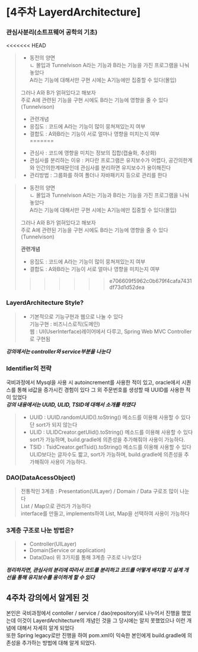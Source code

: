 # \[4주차 LayerdArchitecture]

### 관심사분리(소트프웨어 공학의 기초)

<<<<<<< HEAD
> - 동전의 양면    
> ㄴ 몰입과 Tunnelvison 
> A라는 기능과 B라는 기능을 가진 프로그램을 나눠놓았다   
> A라는 기능에 대해서만 구현 시에는 A기능에만 집중할 수 있다(몰입)  
>        
> 그러나 A와 B가 얽혀있다고 해보자    
> 주로 A에 관련된 기능을 구현 시에도 B라는 기능에 영향을 줄 수 있다
(Tunnelvison)
>    
> - 관련개념
> - 응집도 : 코드에 A라는 기능이 많이 뭉쳐져있는지 여부    
> - 결합도 : A와B라는 기능이 서로 얼마나 영향을 미치는지 여부    
=======
> * 관심사 : 코드에 영향을 미치는 정보의 집합(캡슐화, 추상화)
> * 관심사를 분리하는 이유 : 커다란 프로그램은 유지보수가 어렵다, 공간의한계와 인간의한계때문인데 관심사를 분리하면 유지보수가 용이해진다
> * 관리방법 : 그룹화를 하여 폴더나 자바패키지 등으로 관리를 한다

> * 동전의 양면\
>   ㄴ 몰입과 Tunnelvison A라는 기능과 B라는 기능을 가진 프로그램을 나눠놓았다\
>   A라는 기능에 대해서만 구현 시에는 A기능에만 집중할 수 있다(몰입)
>
> 그러나 A와 B가 얽혀있다고 해보자\
> 주로 A에 관련된 기능을 구현 시에도 B라는 기능에 영향을 줄 수 있다 (Tunnelvison)
>
>
>
> **관련개념**
>
> * 응집도 : 코드에 A라는 기능이 많이 뭉쳐져있는지 여부
> * 결합도 : A와B라는 기능이 서로 얼마나 영향을 미치는지 여부
>>>>>>> e706609f5962c0b679f4cafa7431df73d1d52dea

### LayerdArchitecture Style?

> * 기본적으로 기능구현과 웹으로 나눌 수 있다\
>   기능구현 : 비즈니스로직(도메인)\
>   웹 : UI(UserInterface)레이어에서 다루고, Spring Web MVC Controller로 구현됨

_**강의에서는 controller와 service부분을 나눈다**_

### Identifier의 전략

국비과정에서 Mysql을 사용 시 autoincrement를 사용한 적이 있고, oracle에서 시퀀스를 통해 id값을 증가시킨 경험이 있다 그 외 주문번호를 생성할 때 UUID를 사용한 적이 있었다\
_**강의 내용에서는 UUID, ULID, TSID에 대해서 소개를 하였다**_

> * UUID : UUID.randomUUID().toString() 메소드를 이용해 사용할 수 있다 단 sort가 되지 않는다
> * ULID : ULIDCreator.getUlid().toString() 메소드를 이용해 사용할 수 있다 sort가 가능하며, build.gradle에 의존성을 추가해줘야 사용이 가능하다.
> * TSID : TsidCreator.getTsid().toString() 메소드를 이용해 사용할 수 있다 ULID보다는 글자수도 짧고, sort가 가능하며, build.gradle에 의존성을 추가해줘야 사용이 가능하다.

### DAO(DataAcessObject)

> 전통적인 3계층 : Presentation(UILayer) / Domain / Data 구로조 많이 나눈다\
> List / Map으로 관리가 가능하다\
> interface를 만들고, implements하여 List, Map을 선택하여 사용이 가능하다

### 3계층 구조로 나눈 방법은?

> * Controller(UILayer)
> * Domain(Service or application)
> * Data(Dao) 위 3가지를 통해 3계층 구조로 나누었다

_**정리하자면, 관심사의 분리에 따라서 코드를 분리하고 코드를 어떻게 배치할 지 설계 개선을 통해 유지보수를 용이하게 할 수 있다**_

## 4주차 강의에서 알게된 것

본인은 국비과정에서 contoller / service / dao(repository)로 나누어서 진행을 했었는데 이것이 LayerdArchitecture의 개념인 것을 그 당시에는 알지 못했었으나 이런 개념에 대해서 자세히 알게 되었다\
또한 Spring legacy로만 진행을 하여 pom.xml이 익숙한 본인에게 build.gradle에 의존성을 추가하는 방법에 대해 알게 되었다.
